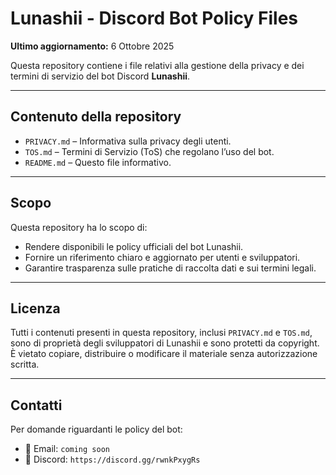 # Lunashii - Discord Bot Policy Files

**Ultimo aggiornamento:** 6 Ottobre 2025

Questa repository contiene i file relativi alla gestione della privacy e dei termini di servizio del bot Discord **Lunashii**.

---

## Contenuto della repository

- `PRIVACY.md` – Informativa sulla privacy degli utenti.  
- `TOS.md` – Termini di Servizio (ToS) che regolano l’uso del bot.  
- `README.md` – Questo file informativo.

---

## Scopo

Questa repository ha lo scopo di:

- Rendere disponibili le policy ufficiali del bot Lunashii.  
- Fornire un riferimento chiaro e aggiornato per utenti e sviluppatori.  
- Garantire trasparenza sulle pratiche di raccolta dati e sui termini legali.

---

## Licenza

Tutti i contenuti presenti in questa repository, inclusi `PRIVACY.md` e `TOS.md`, sono di proprietà degli sviluppatori di Lunashii e sono protetti da copyright.  
È vietato copiare, distribuire o modificare il materiale senza autorizzazione scritta.

---

## Contatti

Per domande riguardanti le policy del bot:

- 📧 Email: `coming soon`  
- 💬 Discord: `https://discord.gg/rwnkPxygRs`
